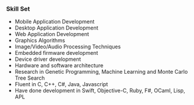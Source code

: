 ### Skill Set
* Mobile Application Development
* Desktop Application Development
* Web Application Development
* Graphics Algorithms
* Image/Video/Audio Processing Techniques
* Embedded firmware development
* Device driver development
* Hardware and software architecture
* Research in Genetic Programming, Machine Learning and Monte Carlo Tree Search
* Fluent in C, C++, C#, Java, Javascript
* Have done development in Swift, Objective-C, Ruby, F#, OCaml, Lisp, APL
